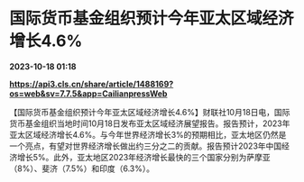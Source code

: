 # 国际货币基金组织预计今年亚太区域经济增长4.6%

**2023-10-18 01:18**

**https://api3.cls.cn/share/article/1488169?os=web&sv=7.7.5&app=CailianpressWeb**

【国际货币基金组织预计今年亚太区域经济增长4.6%】财联社10月18日电，国际货币基金组织当地时间10月18日发布亚太区域经济展望报告。报告预计，2023年亚太区域经济增长4.6%。与今年世界经济增长3%的预期相比，亚太地区仍然是一个亮点，有望对世界经济增长做出约三分之二的贡献。报告预计2023年中国经济增长5%。此外，亚太地区2023年经济增长最快的三个国家分别为萨摩亚（8%）、斐济（7.5%）和印度（6.3%）。